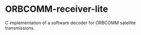 # ORBCOMM-receiver-lite
C implementation of a software decoder for ORBCOMM satellite transmissions. 
